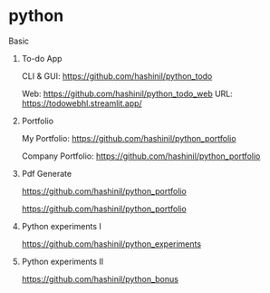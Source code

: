 # python

Basic

1. To-do App
   
   CLI & GUI:   https://github.com/hashinil/python_todo

   Web:         https://github.com/hashinil/python_todo_web
                URL: https://todowebhl.streamlit.app/

3. Portfolio
   
   My Portfolio:   https://github.com/hashinil/python_portfolio

   Company Portfolio:   https://github.com/hashinil/python_portfolio

4. Pdf Generate
  
   https://github.com/hashinil/python_portfolio 
  
   https://github.com/hashinil/python_portfolio


   
5. Python experiments I
   
   https://github.com/hashinil/python_experiments
   
6. Python experiments II
   
   https://github.com/hashinil/python_bonus


   

